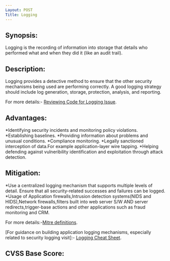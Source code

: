 ```yaml
---
Layout: POST
Title: Logging
---
```


Synopsis:
---------------
Logging is the recording of information into storage that details who performed what and when they did it (like an audit trail).

Description:
-------------------
Logging provides a detective method to ensure that the other security mechanisms being used are performing correctly. A good logging strategy should include log generation, storage, protection, analysis, and reporting.

For more details:- [Reviewing Code for Logging Issue](https://www.owasp.org/index.php/Reviewing_Code_for_Logging_Issues).
 

Advantages:
------------
*Identifying security incidents and monitoring policy violations.
*Establishing baselines.
*Providing information about problems and unusual conditions.
*Compliance monitoring.
*Legally sanctioned interception of data.For example application-layer wire tapping.
*Helping defending against vulneribility identification and exploitation through attack detection.



Mitigation:
----------------
*Use a centralized logging mechanism that supports multiple levels of detail. Ensure that all security-related successes and failures can be logged.
*Usage of Application firewalls,Intrusion detection systems(NIDS and HIDS),Network firewalls,filters built into web server S/W AND server redirects,trigger-base actions and other applications such as fraud monitoring and CRM.

For more details:-[Mitre definitions](http://cwe.mitre.org/data/definitions/778.html).

[For guidance on building application logging mechanisms, especially related to security logging visit]:- [Logging Cheat Sheet](https://www.owasp.org/index.php/Logging_Cheat_Sheet).  

CVSS Base Score:
-----------------------------

